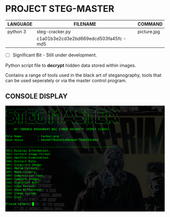 # PROJECT STEG-MASTER

| LANGUAGE | FILENAME | COMMAND |
|--------|----|-----|
|python 3|steg-cracker.py|picture.jpg
||c1a01b3e2cd3e2bd669edcd503fa45fc - md5||

- [ ] Significant Bit - Still under development.

Python script file to **decrypt** hidden data stored within images.

Contains a range of tools used in the black art of steganography, tools that can be used seperately or via the master control program.

## CONSOLE DISPLAY
![Screenshot](picture4.png) 


